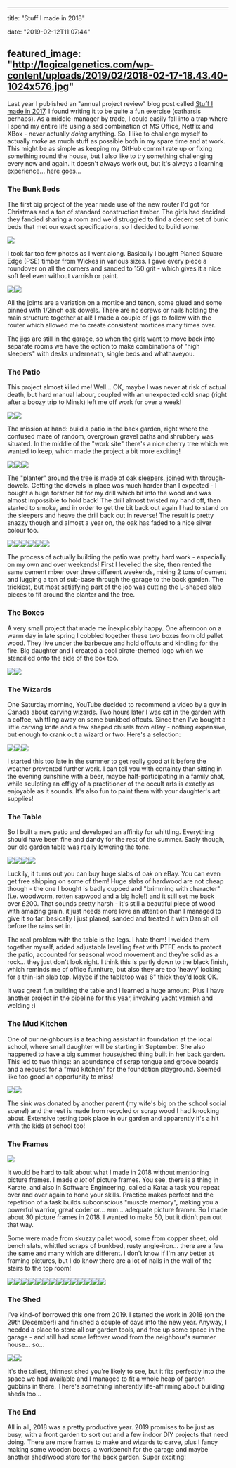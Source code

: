 
---
title: "Stuff I made in 2018"

date: "2019-02-12T11:07:44"

featured_image: "http://logicalgenetics.com/wp-content/uploads/2019/02/2018-02-17-18.43.40-1024x576.jpg"
---



Last year I published an "annual project review" blog post called <a href="http://logicalgenetics.com/stuff-i-made-in-2017/">Stuff I made in 2017</a>.  I found writing it to be quite a fun exercise (catharsis perhaps). As a middle-manager by trade, I could easily fall into a trap where I spend my entire life using a sad combination of MS Office, Netflix and XBox - never actually *doing* anything. So, I like to challenge myself to actually *make* as much stuff as possible both in my spare time and at work. This might be as simple as keeping my GitHub commit rate up or fixing something round the house, but I also like to try something challenging every now and again. It doesn't always work out, but it's always a learning experience... here goes...

### The Bunk Beds

The first big project of the year made use of the new router I'd got for Christmas and a ton of standard construction timber.  The girls had decided they fancied sharing a room and we'd struggled to find a decent set of bunk beds that met our exact specifications, so I decided to build some.

<img src="http://logicalgenetics.com/wp-content/uploads/2019/02/2018-02-17-18.43.40-1024x576.jpg"/>

I took far too few photos as I went along. Basically I bought Planed Square Edge (PSE) timber from Wickes in various sizes. I gave every piece a roundover on all the corners and sanded to 150 grit - which gives it a nice soft feel even without varnish or paint. 

<img class="gallery" src="http://logicalgenetics.com/wp-content/uploads/2019/02/2018-02-13-16.19.45-576x1024.jpg"/><img class="gallery" src="http://logicalgenetics.com/wp-content/uploads/2019/02/2018-02-17-18.42.46-e1549294226704-576x1024.jpg"/>

All the joints are a variation on a mortice and tenon, some glued and some pinned with 1/2inch oak dowels. There are no screws or nails holding the main structure together at all! I made a couple of jigs to follow with the router which allowed me to create consistent mortices many times over.

The jigs are still in the garage, so when the girls want to move back into separate rooms we have the option to make combinations of "high sleepers" with desks underneath, single beds and whathaveyou.

### The Patio

This project almost killed me! Well... OK, maybe I was never at risk of actual death, but hard manual labour, coupled with an unexpected cold snap (right after a boozy trip to Minsk) left me off work for over a week!  

<img class="gallery" src="http://logicalgenetics.com/wp-content/uploads/2019/02/2017-10-15-12.35.18-1024x576.jpg"/><img class="gallery" src="http://logicalgenetics.com/wp-content/uploads/2019/02/2018-04-15-16.25.18-1024x576.jpg"/>

The mission at hand: build a patio in the back garden, right where the confused maze of random, overgrown gravel paths and shrubbery was situated.  In the middle of the "work site" there's a nice cherry tree  which we wanted to keep, which made the project a bit more exciting!

<img class="gallery" src="http://logicalgenetics.com/wp-content/uploads/2019/02/2018-03-10-11.22.19-1024x576.jpg"/><img class="gallery" src="http://logicalgenetics.com/wp-content/uploads/2019/02/2018-03-11-13.39.56-1024x576.jpg"/><img class="gallery" src="http://logicalgenetics.com/wp-content/uploads/2019/02/2018-03-10-08.48.24-1-1024x576.jpg"/>

The "planter" around the tree is made of oak sleepers, joined with through-dowels. Getting the dowels in place was much harder than I expected - I bought a huge forstner bit for my drill which bit into the wood and was almost impossible to hold back! The drill almost twisted my hand off, then started to smoke, and in order to get the bit back out again I had to stand on the sleepers and heave the drill back out in reverse! The result is pretty snazzy though and almost a year on, the oak has faded to a nice silver colour too.

<img class="gallery" src="http://logicalgenetics.com/wp-content/uploads/2019/02/2018-03-10-13.09.11-1024x576.jpg"/><img class="gallery" src="http://logicalgenetics.com/wp-content/uploads/2019/02/2018-03-10-17.22.42-1024x576.jpg"/><img class="gallery" src="http://logicalgenetics.com/wp-content/uploads/2019/02/2018-03-11-13.39.56-1-1024x576.jpg"/><img class="gallery" src="http://logicalgenetics.com/wp-content/uploads/2019/02/2018-03-18-10.43.06-1-1024x576.jpg"/><img class="gallery" src="http://logicalgenetics.com/wp-content/uploads/2019/02/2018-04-15-16.25.11-1024x576.jpg"/><img class="gallery" src="http://logicalgenetics.com/wp-content/uploads/2019/02/2018-04-15-16.25.59-1024x576.jpg"/>

The process of actually building the patio was pretty hard work - especially on my own and over weekends! First I levelled the site, then rented the same cement mixer over three different weekends, mixing 2 tons of cement and lugging a ton of sub-base through the garage to the back garden.  The trickiest, but most satisfying part of the job was cutting the L-shaped slab pieces to fit around the planter and the tree.

### The Boxes

A very small project that made me inexplicably happy.  One afternoon on a warm day in late spring I cobbled together these two boxes from old pallet wood.  They live under the barbecue and hold offcuts and kindling for the fire.  Big daughter and I created a cool pirate-themed logo which we stencilled onto the side of the box too.

<img class="gallery" src="http://logicalgenetics.com/wp-content/uploads/2019/02/2018-05-13-17.07.43-1024x576.jpg"/><img class="gallery" src="http://logicalgenetics.com/wp-content/uploads/2019/02/2018-05-13-18.48.48-1-1024x576.jpg"/>

### The Wizards

One Saturday morning, YouTube decided to recommend a video by a guy in Canada about <a href="https://youtu.be/AlIr95-ZlCc">carving wizards</a>.  Two hours later I was sat in the garden with a coffee, whittling away on some bunkbed offcuts.  Since then I've bought a little carving knife and a few shaped chisels from eBay - nothing expensive, but enough to crank out a wizard or two.  Here's a selection:

<img class="gallery" src="http://logicalgenetics.com/wp-content/uploads/2019/02/2018-12-15-14.05.58-e1549357996731-768x1024.jpg"/><img class="gallery" src="http://logicalgenetics.com/wp-content/uploads/2019/02/2018-09-02-12.10.42-576x1024.jpg"/><img class="gallery" src="http://logicalgenetics.com/wp-content/uploads/2019/02/2018-07-08-19.05.40-1024x576.jpg"/>

I started this too late in the summer to get really good at it before the weather prevented further work.  I can tell you with certainty than sitting in the evening sunshine with a beer, maybe half-participating in a family chat, while sculpting an effigy of a practitioner of the occult arts is exactly as enjoyable as it sounds.  It's also fun to paint them with your daughter's art supplies!

### The Table

So I built a new patio and developed an affinity for whittling.  Everything should have been fine and dandy for the rest of the summer.  Sadly though, our old garden table was really lowering the tone.

<img class="gallery" src="https://logicalgenetics.com/wp-content/uploads/2019/02/2018-07-21-12.07.49-576x1024.jpg"/><img class="gallery" src="https://logicalgenetics.com/wp-content/uploads/2019/02/2018-08-09-12.51.44-1024x576.jpg"/><img class="gallery" src="https://logicalgenetics.com/wp-content/uploads/2019/02/2018-07-28-13.57.04-e1549633563162-576x1024.jpg"/><img class="gallery" src="https://logicalgenetics.com/wp-content/uploads/2019/02/2018-08-11-13.58.00-1024x576.jpg"/>

Luckily, it turns out you can buy huge slabs of oak on eBay. You can even get free shipping on some of them!  Huge slabs of hardwood are not cheap though - the one I bought is badly cupped and "brimming with character" (i.e. woodworm, rotten sapwood and a big hole!) and it still set me back over £200.  That sounds pretty harsh - it's still a beautiful piece of wood with amazing grain, it just needs more love an attention than I managed to give it so far: basically I just planed, sanded and treated it with Danish oil before the rains set in.

The real problem with the table is the legs.  I hate them!  I welded them together myself, added adjustable levelling feet with PTFE ends to protect the patio, accounted for seasonal wood movement and they're solid as a rock... they just don't look right.  I think this is partly down to the black finish, which reminds me of office furniture, but also they are too 'heavy' looking for a thin-ish slab top.  Maybe if the tabletop was 6" thick they'd look OK.

It was great fun building the table and I learned a huge amount.  Plus I have another project in the pipeline for this year, involving yacht varnish and welding :)

### The Mud Kitchen

One of our neighbours is a teaching assistant in foundation at the local school, where small daughter will be starting in September.  She also happened to have a big summer house/shed thing built in her back garden.  This led to two things:  an abundance of scrap tongue and groove boards and a request for a "mud kitchen" for the foundation playground.  Seemed like too good an opportunity to miss! 

<img class="gallery" src="https://logicalgenetics.com/wp-content/uploads/2019/02/2018-09-09-12.52.12-e1549634040223-722x1024.jpg"/><img class="gallery" src="https://logicalgenetics.com/wp-content/uploads/2019/02/IMG_20180909_174209-1-1024x768.jpg"/>

The sink was donated by another parent (my wife's big on the school social scene!) and the rest is made from recycled or scrap wood I had knocking about.  Extensive testing took place in our garden and apparently it's a hit with the kids at school too!

### The Frames

<img src="https://logicalgenetics.com/wp-content/uploads/2019/02/2018-11-11-17.58.09-576x1024.jpg"/>

It would be hard to talk about what I made in 2018 without mentioning picture frames.  I made *a lot* of picture frames.  You see, there is a thing in Karate, and also in Software Engineering, called a Kata: a task you repeat over and over again to hone your skills.  Practice makes perfect and the repetition of a task builds subconscious "muscle memory", making you a powerful warrior, great coder or... erm... adequate picture framer.  So I made about 30 picture frames in 2018.  I wanted to make 50, but it didn't pan out that way.

Some were made from skuzzy pallet wood, some from copper sheet, old bench slats, whittled scraps of bunkbed, rusty angle-iron... there are a few the same and many which are different.  I don't know if I'm any better at framing pictures, but I do know there are a lot of nails in the wall of the stairs to the top room!

<img class="gallery" src="https://logicalgenetics.com/wp-content/uploads/2019/02/2018-10-28-16.14.20-1-e1549639098908-1024x788.jpg"/><img class="gallery" src="https://logicalgenetics.com/wp-content/uploads/2019/02/2018-10-07-21.25.47-1-1024x576.jpg"/><img class="gallery" src="https://logicalgenetics.com/wp-content/uploads/2019/02/2018-09-02-19.30.34-1-e1549639240790-1024x828.jpg"/><img class="gallery" src="https://logicalgenetics.com/wp-content/uploads/2019/02/2018-05-27-13.38.39-2-e1549639326295-1024x961.jpg"/><img class="gallery" src="https://logicalgenetics.com/wp-content/uploads/2019/02/2018-06-09-10.29.33-1-e1549639440450-658x1024.jpg"/><img class="gallery" src="https://logicalgenetics.com/wp-content/uploads/2019/02/2018-02-05-21.06.27-2-1-1024x1024.jpg"/><img class="gallery" src="https://logicalgenetics.com/wp-content/uploads/2019/02/2018-06-02-18.07.36-e1549650041588-1024x817.jpg"/><img class="gallery" src="https://logicalgenetics.com/wp-content/uploads/2019/02/2018-06-02-18.08.03-e1549650054794-695x1024.jpg"/><img class="gallery" src="https://logicalgenetics.com/wp-content/uploads/2019/02/2018-06-10-12.34.28-e1549650004579-1024x823.jpg"/><img class="gallery" src="https://logicalgenetics.com/wp-content/uploads/2019/02/2018-03-04-18.20.41-e1549649871358-1024x847.jpg"/><img class="gallery" src="https://logicalgenetics.com/wp-content/uploads/2019/02/2018-02-25-20.27.04-e1549649898463-853x1024.jpg"/><img class="gallery" src="https://logicalgenetics.com/wp-content/uploads/2019/02/2018-10-07-21.25.10-e1549649556398-1024x841.jpg"/><img class="gallery" src="https://logicalgenetics.com/wp-content/uploads/2019/02/2018-02-25-20.26.40-e1549649714588-814x1024.jpg"/><img class="gallery" src="https://logicalgenetics.com/wp-content/uploads/2019/02/2018-11-11-17.57.38-e1549649661380-1019x1024.jpg"/>

### The Shed

I've kind-of borrowed this one from 2019.  I started the work in 2018 (on the 29th December!) and finished a couple of days into the new year.  Anyway, I needed a place to store all our garden tools, and free up some space in the garage - and still had some leftover wood from the neighbour's summer house... so...

<img class="gallery" src="https://logicalgenetics.com/wp-content/uploads/2019/02/2019-01-06-13.23.59-e1549651240584-768x1024.jpg"/><img class="gallery" src="https://logicalgenetics.com/wp-content/uploads/2019/02/2019-01-06-11.25.35-1-768x1024.jpg"/>

It's the tallest, thinnest shed you're likely to see, but it fits perfectly into the space we had available and I managed to fit a whole heap of garden gubbins in there.  There's something inherently life-affirming about building sheds too...

### The End

All in all, 2018 was a pretty productive year. 2019 promises to be just as busy, with a front garden to sort out and a few indoor DIY projects that need doing. There are more frames to make and wizards to carve, plus I fancy making some wooden boxes, a workbench for the garage and maybe another shed/wood store for the back garden. Super exciting!
